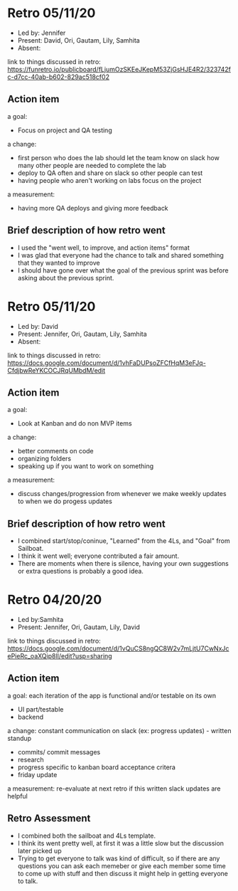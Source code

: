# Retro 05/11/20
* Led by: Jennifer
* Present: David, Ori, Gautam, Lily, Samhita
* Absent: 

link to things discussed in retro: https://funretro.io/publicboard/fLjumOzSKEeJKepM53ZjGsHJE4R2/323742fc-d7cc-40ab-b602-829ac518cf02
## Action item

a goal: 
* Focus on project and QA testing

a change: 
* first person who does the lab should let the team know on slack how many other people are needed to complete the lab
* deploy to QA often and share on slack so other people can test
* having people who aren't working on labs focus on the project

a measurement: 
* having more QA deploys and giving more feedback 

## Brief description of how retro went
* I used the "went well, to improve, and action items" format 
* I was glad that everyone had the chance to talk and shared something that they wanted to improve
* I should have gone over what the goal of the previous sprint was before asking about the previous sprint. 



# Retro 05/11/20
* Led by: David
* Present: Jennifer, Ori, Gautam, Lily, Samhita
* Absent: 

link to things discussed in retro: https://docs.google.com/document/d/1vhFaDUPsoZFCfHqM3eFJq-CfdjbwReYKCOCJRqUMbdM/edit
## Action item

a goal: 
* Look at Kanban and do non MVP items

a change: 
* better comments on code
* organizing folders
* speaking up if you want to work on something

a measurement: 
* discuss changes/progression from whenever we make weekly updates to when we do progess updates

## Brief description of how retro went
* I combined start/stop/coninue, "Learned" from the 4Ls, and "Goal" from Sailboat.
* I think it went well; everyone contributed a fair amount.
* There are moments when there is silence, having your own suggestions or extra questions is probably a good idea.

# Retro 04/20/20

* Led by:Samhita
* Present: Jennifer, Ori, Gautam, Lily, David 

link to things discussed in retro: https://docs.google.com/document/d/1vQuCS8ngQC8W2v7mLjtU7CwNxJcePieRc_oaXQip8lI/edit?usp=sharing
## Action item

a goal: each iteration of the app is functional and/or testable on its own 
* UI part/testable  
* backend

a change: constant communication on slack (ex: progress updates) - written standup
* commits/ commit messages
* research 
* progress specific to kanban board acceptance critera
* friday update 

a measurement: re-evaluate at next retro if this written slack updates are helpful 

## Retro Assessment

* I combined both the sailboat and 4Ls template.
* I think its went pretty well, at first it was a little slow but the discussion later picked up 
* Trying to get everyone to talk was kind of difficult, so if there are any questions you can ask each memeber or give each member some time to come up with stuff and then discuss it might help in getting everyone to talk. 
